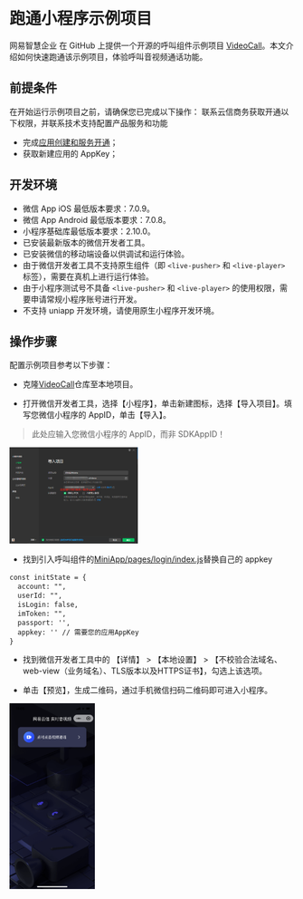 # 跑通小程序示例项目

网易智慧企业 在 GitHub 上提供一个开源的呼叫组件示例项目 [VideoCall](https://github.com/netease-kit/NECallKit/tree/master/MiniApp)。本文介绍如何快速跑通该示例项目，体验呼叫音视频通话功能。

##  前提条件
在开始运行示例项目之前，请确保您已完成以下操作：
联系云信商务获取开通以下权限，并联系技术支持配置产品服务和功能

  - 完成[应用创建和服务开通](https://github.com/netease-kit/documents/blob/main/%E4%B8%9A%E5%8A%A1%E7%BB%84%E4%BB%B6/%E5%91%BC%E5%8F%AB%E7%BB%84%E4%BB%B6/%E5%BA%94%E7%94%A8%E5%88%9B%E5%BB%BA%E5%92%8C%E6%9C%8D%E5%8A%A1%E5%BC%80%E9%80%9A.md)；
  - 获取新建应用的 AppKey；

## 开发环境

  * 微信 App iOS 最低版本要求：7.0.9。
  * 微信 App Android 最低版本要求：7.0.8。
  * 小程序基础库最低版本要求：2.10.0。
  * 已安装最新版本的微信开发者工具。
  * 已安装微信的移动端设备以供调试和运行体验。
  * 由于微信开发者工具不支持原生组件（即 `<live-pusher>` 和 `<live-player>` 标签），需要在真机上进行运行体验。
  * 由于小程序测试号不具备 `<live-pusher>` 和 `<live-player>` 的使用权限，需要申请常规小程序账号进行开发。
  * 不支持 uniapp 开发环境，请使用原生小程序开发环境。

## 操作步骤

  配置示例项目参考以下步骤：

  - 克隆[VideoCall](https://github.com/netease-kit/NECallKit/tree/master/MiniApp)仓库至本地项目。

  - 打开微信开发者工具，选择【小程序】，单击新建图标，选择【导入项目】。填写您微信小程序的 AppID，单击【导入】。

  > 此处应输入您微信小程序的 AppID，而非 SDKAppID！

  <img src="../images/image-20211008101829.png" width="45%"/>
  
  - 找到引入呼叫组件的[MiniApp/pages/login/index.js](https://github.com/netease-kit/NECallKit/tree/master/MiniApp/pages/login/index.js)替换自己的 appkey
  
  ```
  const initState = {
    account: "",
    userId: "",
    isLogin: false,
    imToken: "",
    passport: '',
    appkey: '' // 需要您的应用AppKey
  }
  ```

  - 找到微信开发者工具中的 【详情】 > 【本地设置】 > 【不校验合法域名、web-view（业务域名）、TLS版本以及HTTPS证书】，勾选上该选项。
  
  - 单击【预览】，生成二维码，通过手机微信扫码二维码即可进入小程序。

  <img src="../images/image-20211008101000.png" width="30%"/>
